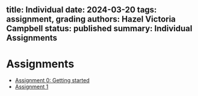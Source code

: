 title: Individual
date: 2024-03-20
tags: assignment, grading
authors: Hazel Victoria Campbell
status: published
summary: Individual Assignments
----

# Assignments

* [Assignment 0: Getting started]({filename}individual/assignment0.md)
* [Assignment 1]({filename}individual/assignment1.md)
